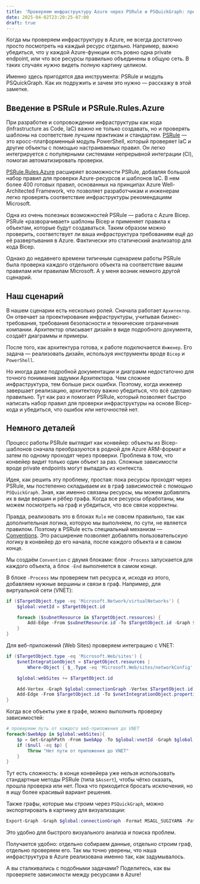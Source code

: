 ```yaml
---
title: 'Проверяем инфраструктуру Azure через PSRule и PSQuickGraph: простая история о сложных зависимостях'
date: 2025-04-02T23:20:25-07:00
draft: true
---
```


Когда мы проверяем инфраструктуру в Azure, не всегда достаточно просто посмотреть на каждый ресурс отдельно. Например, важно убедиться, что у каждой Azure-функции есть ровно одна private endpoint, или что все ресурсы правильно объединены в общую сеть. В таких случаях нужно видеть полную картину целиком.

Именно здесь пригодятся два инструмента: PSRule и модуль PSQuickGraph. Как их подружить и зачем это нужно — расскажу в этой заметке.

<!-- MORE -->

## Введение в PSRule и PSRule.Rules.Azure

При разработке и сопровождении инфраструктуры как кода (Infrastructure as Code, IaC) важно не только создавать, но и проверять шаблоны на соответствие лучшим практикам и стандартам. [PSRule](https://github.com/microsoft/PSRule) — это кросс-платформенный модуль PowerShell, который проверяет IaC и другие объекты с помощью настраиваемых правил. Он легко интегрируется с популярными системами непрерывной интеграции (CI), помогая автоматизировать проверки.

[PSRule.Rules.Azure](https://github.com/Azure/PSRule.Rules.Azure) расширяет возможности PSRule, добавляя большой набор правил для проверки Azure-ресурсов и шаблонов IaC. В нем более 400 готовых правил, основанных на принципах Azure Well-Architected Framework, что позволяет разработчикам и инженерам легко проверять соответствие инфраструктуры рекомендациям Microsoft.

Одна из очень полезных возможностей PSRule — работа с Azure Bicep. PSRule «разворачивает» шаблоны Bicep и применяет правила к объектам, которые будут создаваться. Таким образом можно проверить, соответствует ли ваша инфраструктура требованиям ещё до её развертывания в Azure. Фактически это статический анализатор для кода Bicep.

Однако до недавнего времени типичным сценарием работы PSRule была проверка каждого отдельного объекта на соответствие вашим правилам или правилам Microsoft. А у меня возник немного другой сценарий.

## Наш сценарий

В нашем сценарии есть несколько ролей. Сначала работает `Архитектор`. Он отвечает за проектирование инфраструктуры, учитывая бизнес-требования, требования безопасности и технические ограничения компании. Архитектор описывает дизайн в виде подробного документа, создаёт диаграммы и примеры.

После того, как архитектура готова, к работе подключается `Инженер`. Его задача — реализовать дизайн, используя инструменты вроде `Bicep` и `PowerShell`.

Но иногда даже подробной документации и диаграмм недостаточно для точного понимания задумки Архитектора. Чем сложнее инфраструктура, тем больше риск ошибки. Поэтому, когда инженер завершает реализацию, архитектору важно убедиться, что всё сделано правильно. Тут как раз и помогает PSRule, который позволяет быстро написать набор правил для проверки инфраструктуры на основе Bicep-кода и убедиться, что ошибок или неточностей нет.

## Немного деталей

Процесс работы PSRule выглядит как конвейер: объекты из Bicep-шаблонов сначала преобразуются в родной для Azure ARM-формат и затем по одному проходят через проверки. Проблема в том, что конвейер видит только один объект за раз. Сложные зависимости вроде private endpoints могут выпадать из контекста.

Идея, как решить эту проблему, простая: пока ресурсы проходят через PSRule, мы постепенно складываем их в граф зависимостей с помощью `PSQuickGraph`. Зная, как именно связаны ресурсы, мы можем добавлять их в виде вершин и рёбер графа. Когда все ресурсы обработаны, мы можем посмотреть на граф и убедиться, что все связи корректны.

Правда, реализовать это в блоках `Rule` не совсем правильно, так как дополнительная логика, которую мы выполняем, по сути, не является правилом. Поэтому в PSRule есть специальный механизм — [Conventions](https://microsoft.github.io/PSRule/v2/concepts/PSRule/en-US/about_PSRule_Conventions/). Это расширение позволяет добавлять пользовательскую логику в конвейер до его начала, после каждого объекта и в самом конце.

Мы создаём `Convention` с двумя блоками: блок `-Process` запускается для каждого объекта, а блок `-End` выполняется в самом конце.

В блоке `-Process` мы проверяем тип ресурса и, исходя из этого, добавляем нужные вершины и связи в граф. Например, для виртуальной сети (VNET):

```powershell
if ($TargetObject.type -eq 'Microsoft.Network/virtualNetworks') {
    $global:vnetId = $TargetObject.id

    foreach ($subnetResource in $TargetObject.resources) {
        Add-Edge -From $subnetResource.id -To $TargetObject.id -Graph $global:connectionGraph
    }
}
```

Для веб-приложений (Web Sites) проверяем интеграцию с VNET:

```powershell
if ($TargetObject.type -eq 'Microsoft.Web/sites') {
    $vnetIntegrationObject = $TargetObject.resources |
        Where-Object { $_.Type -eq 'Microsoft.Web/sites/networkConfig' }

    $global:webSites += $TargetObject.id

    Add-Vertex -Graph $global:connectionGraph -Vertex $TargetObject.id
    Add-Edge -From $TargetObject.id -To $vnetIntegrationObject.properties.subnetResourceId -Graph $global:connectionGraph
}
```

Когда все объекты уже в графе, можно выполнить проверку зависимостей:

```powershell
# проверяем путь от каждого веб-приложения до VNET
foreach($webApp in $global:webSites){
    $p = Get-GraphPath -From $webApp -To $global:vnetId -Graph $global:connectionGraph
    if ($null -eq $p) {
        Throw "Нет пути от приложения до VNET"
    }
}
```

Тут есть сложность: в конце конвейера уже нельзя использовать стандартные методы PSRule (типа `$Assert`), чтобы чётко сказать, прошла проверка или нет. Пока что приходится бросать исключения, но я ищу более красивый вариант решения.

Также графы, которые мы строим через `PSQuickGraph`, можно экспортировать в картинку для визуализации:

```powershell
Export-Graph -Graph $global:connectionGraph -Format MSAGL_SUGIYAMA -Path ./output/graph.svg
```

Это удобно для быстрого визуального анализа и поиска проблем.

Получается удобно: отдельно собираем данные, отдельно строим граф, отдельно проверяем его. Так мы точно уверены, что наша инфраструктура в Azure реализована именно так, как задумывалось.

А вы сталкивались с подобными задачами? Поделитесь, как вы проверяете зависимости между ресурсами в Azure!
